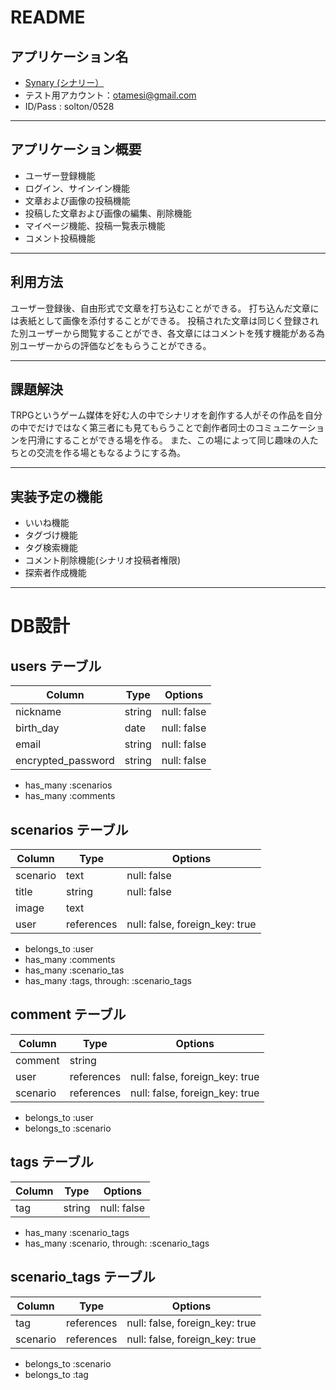 # README

## アプリケーション名
* [Synary (シナリー）]( https://synary.herokuapp.com/
)
* テスト用アカウント：otamesi@gmail.com
* ID/Pass : solton/0528
---

## アプリケーション概要
* ユーザー登録機能
* ログイン、サインイン機能
* 文章および画像の投稿機能
* 投稿した文章および画像の編集、削除機能
* マイページ機能、投稿一覧表示機能
* コメント投稿機能

---

## 利用方法
ユーザー登録後、自由形式で文章を打ち込むことができる。
打ち込んだ文章には表紙として画像を添付することができる。
投稿された文章は同じく登録された別ユーザーから閲覧することができ、各文章にはコメントを残す機能がある為別ユーザーからの評価などをもらうことができる。

---

## 課題解決
TRPGというゲーム媒体を好む人の中でシナリオを創作する人がその作品を自分の中でだけではなく第三者にも見てもらうことで創作者同士のコミュニケーションを円滑にすることができる場を作る。
また、この場によって同じ趣味の人たちとの交流を作る場ともなるようにする為。

---

## 実装予定の機能
* いいね機能
* タグづけ機能
* タグ検索機能
* コメント削除機能(シナリオ投稿者権限)
* 探索者作成機能

---

# DB設計

## users テーブル

| Column             | Type   | Options     |
| ------------------ | ------ | ----------- |
| nickname           | string | null: false |
| birth_day          | date   | null: false |
| email              | string | null: false |
| encrypted_password | string | null: false |

- has_many :scenarios
- has_many :comments

## scenarios テーブル

| Column     | Type       | Options                        |
| ---------- | ---------- | ------------------------------ |
| scenario   | text       | null: false                    |
| title      | string     | null: false                    |
| image      | text       |                                |
| user       | references | null: false, foreign_key: true |

- belongs_to :user
- has_many :comments
- has_many :scenario_tas
- has_many :tags, through: :scenario_tags

## comment テーブル

| Column   | Type       | Options                        |
| -------- | ---------- | ------------------------------ |
| comment  | string     |                                |
| user     | references | null: false, foreign_key: true |
| scenario | references | null: false, foreign_key: true |

- belongs_to :user
- belongs_to :scenario

## tags テーブル

| Column   | Type       | Options      |
| -------- | ---------- | ------------ |
| tag      | string     | null: false  |

- has_many :scenario_tags
- has_many :scenario, through: :scenario_tags

## scenario_tags テーブル

| Column   | Type       | Options                        |
| -------- | ---------- | ------------------------------ |
| tag      | references | null: false, foreign_key: true |
| scenario | references | null: false, foreign_key: true |

- belongs_to :scenario
- belongs_to :tag


